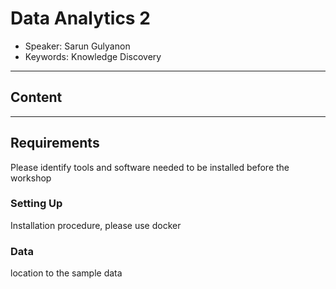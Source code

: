 # Data Analytics 2
* Speaker: Sarun Gulyanon
* Keywords: Knowledge Discovery
 
----
## Content
----
## Requirements
  Please identify tools and software needed to be installed before the workshop
### Setting Up
  Installation procedure, please use docker
### Data
  location to the sample data